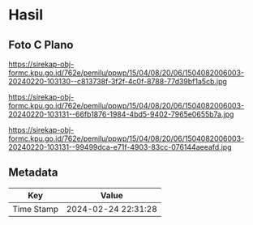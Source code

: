 # Hasil

## Foto C Plano

https://sirekap-obj-formc.kpu.go.id/762e/pemilu/ppwp/15/04/08/20/06/1504082006003-20240220-103130--c813738f-3f2f-4c0f-8788-77d39bf1a5cb.jpg

https://sirekap-obj-formc.kpu.go.id/762e/pemilu/ppwp/15/04/08/20/06/1504082006003-20240220-103131--66fb1876-1984-4bd5-9402-7965e0655b7a.jpg

https://sirekap-obj-formc.kpu.go.id/762e/pemilu/ppwp/15/04/08/20/06/1504082006003-20240220-103131--99499dca-e71f-4903-83cc-076144aeeafd.jpg


## Metadata

| Key        | Value               |
| ---------- | ------------------- |
| Time Stamp | 2024-02-24 22:31:28 |



